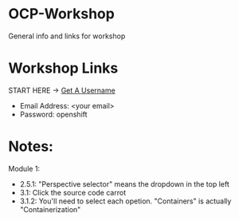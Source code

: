 # OCP-Workshop
General info and links for workshop

# Workshop Links
START HERE -> [Get A Username](https://get-a-username-dev-guides.apps.cluster-wclxl.wclxl.sandbox6.opentlc.com/)

- Email Address: \<your email>
- Password: openshift


# Notes:

Module 1:
- 2.5.1: "Perspective selector" means the dropdown in the top left
- 3.1: Click the source code carrot
- 3.1.2: You'll need to select each opetion. "Containers" is actually "Containerization"
